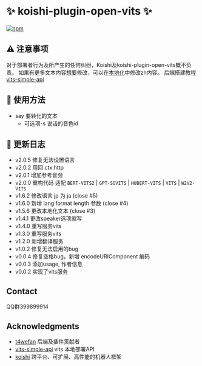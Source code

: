 # :sparkles: koishi-plugin-open-vits :sparkles:

[![npm](https://img.shields.io/npm/v/koishi-plugin-open-vits?style=flat-square)](https://www.npmjs.com/package/koishi-plugin-open-vits)

## :warning: 注意事项

对于部署者行为及所产生的任何纠纷，Koishi及koishi-plugin-open-vits概不负责。
如果有更多文本内容想要修改，可以在[本地化]("/locales")中修改zh内容。
后端搭建教程 [vits-simple-api](https://github.com/Artrajz/vits-simple-api)

## :rocket: 使用方法

- say 要转化的文本
  - 可选项-s 说话的音色id

## :memo: 更新日志

* v2.0.5 修复无法设置语言
* v2.0.2 用回 ctx.http
* v2.0.1 增加参考音频
* v2.0.0
  重构代码
  适配 `BERT-VITS2` | `GPT-SOVITS` | `HUBERT-VITS` | `VITS` | `W2V2-VITS`
* v1.6.2 修改语言 jp 为 ja (close #5)
* v1.6.0 新增 lang format length 参数 (close #4)
* v1.5.6 更改本地化文本 (close #3)
* v1.4.1 更改speaker选项缩写
* v1.4.0 重写服务vits
* v1.3.0 重写服务vits
* v1.2.0 新增翻译服务
* v1.0.2 修复无法启用的bug
* v0.0.4 修复空格bug，新增 encodeURIComponent 编码
* v0.0.3 添加usage, 作者信息
* v0.0.2 实现了vits服务

## Contact

QQ群399899914

## Acknowledgments

* [t4wefan](https://github.com/t4wefan) 后端及插件贡献者
* [vits-simple-api](https://github.com/Artrajz/vits-simple-api) vits 本地部署API
* [koishi](https://koishi.chat) 跨平台、可扩展、高性能的机器人框架
